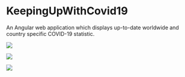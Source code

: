 # KeepingUpWithCovid19

An Angular web application which displays up-to-date worldwide and country specific COVID-19 statistic.

![](https://user-images.githubusercontent.com/48066840/92313879-bba14100-ef9e-11ea-9713-2fee966a5c50.png)

![](https://user-images.githubusercontent.com/48066840/92313881-be9c3180-ef9e-11ea-866b-c8ed5264f782.png)

![](https://user-images.githubusercontent.com/48066840/92313880-bd6b0480-ef9e-11ea-8ff7-3bf1c0e02304.png)
